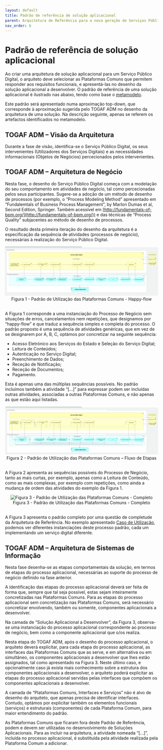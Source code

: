 ```yaml
---
layout: default
title: Padrão de referência de solução aplicacional
parent: Arquitetura de Referência para a nova geração de Serviços Públicos Digitais
nav_order: 6
---
```


# Padrão de referência de solução aplicacional

Ao criar uma arquitetura de solução aplicacional para um Serviço Público Digital, o arquiteto deve selecionar as Plataformas Comuns que permitem responder aos requisitos funcionais, e apresentá-las no desenho da solução aplicacional a desenvolver. O padrão de referência de uma solução aplicacional é ilustrado nas abaixo, tendo como base o [metamodelo](metamodelo.md).&#x20;

Este padrão será apresentado numa aproximação top-down, que corresponde à aproximação sugerida pelo TOGAF ADM no desenho da arquitetura de uma solução. Na descrição seguinte, apenas se referem os artefactos identificados no metamodelo.

## TOGAF ADM – Visão da Arquitetura

Durante a fase de visão, identifica-se o Serviço Público Digital, os seus intervenientes (Utilizadores dos Serviços Digitais) e as necessidades informacionais (Objetos de Negócios) percecionados pelos intervenientes.

## TOGAF ADM – Arquitetura de Negócio

Nesta fase, o desenho do Serviço Público Digital começa com a modelação do seu comportamento em atividades de negócio, tal como percecionadas pelos seus participantes. Sugere-se a adoção de um método de desenho de processos (por exemplo, o “Process Modeling Method” apresentado em “Fundalemtals of Business Process Management”, by Marlon Dumas et al, Second Edition, Springer. Também acessível em [http://fundamentals-of-bpm.org/](http://fundamentals-of-bpm.org/)) e das técnicas de “Process Quality” subjacentes ao método de desenho de processos.

O resultado desta primeira iteração do desenho da arquitetura é a especificação da sequência de atividades (processos de negócio), necessárias à realização do Serviço Público Digital.
<div style="text-align: center;">
  <img src="../../assets/images/arq%20ref%20happy%20flow.png" alt="Figura 1 - Padrão de Utilização das Plataformas Comuns - Happy-flow">
  Figura 1 - Padrão de Utilização das Plataformas Comuns - Happy-flow
</div>
<br>


A Figura 1 corresponde a uma instanciação do Processo de Negócio sem situações de erros, cancelamentos nem repetições, que designamos por “happy-flow” e que traduz a sequência simples e completa do processo. O padrão proposto é uma sequência de atividades genéricas, que em vez de se designarem por A, B, C, optámos por concretizar na seguinte sequência:

* Acesso Eletrónico aos Serviços do Estado e Seleção do Serviço Digital;
* Leitura de Conteúdos;
* Autenticação no Serviço Digital;
* Preenchimento de Dados;
* Receção de Notificação;
* Receção de Documentos;
* Pagamento.

Esta é apenas uma das múltiplas sequências possíveis. No padrão incluímos também a atividade “\[…]” para expressar podem ser incluídas outras atividades, associadas a outras Plataformas Comuns, e não apenas as que estão aqui listadas.

<div style="text-align: center;">
  <img src="../../assets/images/arq%20ref%20fluxo%20etapas.PNG" alt="Figura 2 - Padrão de Utilização das Plataformas Comuns – Fluxo de Etapas">
  Figura 2 - Padrão de Utilização das Plataformas Comuns – Fluxo de Etapas
</div>
<br>


A Figura 2 apresenta as sequências possíveis do Processo de Negócio, tanto as mais curtas, por exemplo, apenas como a Leitura de Conteúdo, como as mais complexas, por exemplo com repetições, como ainda a mudança de ordem das atividades do exemplo da Figura 1.

<div style="text-align: center;">
  <img src="../../assets/images/arq%20ref%20padr%C3%A3o%20completo.PNG" alt="Figura 3 - Padrão de Utilização das Plataformas Comuns - Completo">
  Figura 3 - Padrão de Utilização das Plataformas Comuns - Completo
</div>
<br>


A Figura 3 apresenta o padrão completo por uma questão de completude da Arquitetura de Referência. No exemplo apresentado [Caso de Utilização](caso-de-utilizacao.md), podemos ver diferentes instanciações deste processo padrão, cada um implementando um serviço digital diferente.

## TOGAF ADM – Arquitetura de Sistemas de Informação

Nesta fase desenha-se as etapas comportamentais da solução, em termos de etapas do processo aplicacional, necessárias ao suporte do processo de negócio definido na fase anterior.&#x20;

A identificação das etapas do processo aplicacional deverá ser feita de forma que, sempre que tal seja possível, estas sejam inteiramente concretizadas nas Plataformas Comuns. Para as etapas do processo aplicacional sem concretização nas Plataformas Comuns, será necessário concretizar envolvendo, também ou somente, componentes aplicacionais a desenvolver.&#x20;

Na camada de “Solução Aplicacional a Desenvolver”, da Figura 3, observa-se uma instanciação do processo aplicacional correspondente ao processo de negócio, bem como a componente aplicacional que o/os realiza.&#x20;

Nesta etapa do TOGAF ADM, após o desenho do processo aplicacional, o arquiteto deverá explicitar, para cada etapa do processo aplicacional, as interfaces das Plataformas Comuns que as serve, e em alternativa ou em simultâneo, os componentes aplicacionais a desenvolver que lhes estão assignados, tal como apresentado na Figura 3. Neste último caso, e opcionalmente caso já exista mais conhecimento sobre a estrutura dos componentes aplicacionais a desenvolver, o arquiteto poderá explicitar as etapas do processo aplicacional servidas pelas interfaces que compõem os componentes aplicacionais a desenvolver.

A camada de “Plataformas Comuns, Interfaces e Serviços” não é alvo de desenho do arquiteto, que apenas precisa de identificar interfaces. Contudo, optámos por explicitar também os elementos funcionais (serviços) e estruturais (componentes) de cada Plataforma Comum, para maior entendimento do padrão.&#x20;

As Plataformas Comuns que ficaram fora deste Padrão de Referência, podem e devem ser utilizadas no desenvolvimento de Soluções Aplicacionais. Para as incluir na arquitetura, a atividade nomeada “\[…]”, incluída no processo aplicacional, é substituída pela atividade realizada pela Plataforma Comum a adicionar.
